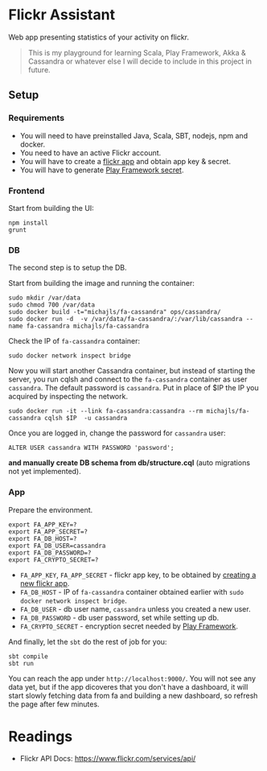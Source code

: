 
# Flickr Assistant
Web app presenting statistics of your activity on flickr.

> This is my playground for learning Scala, Play Framework, Akka & Cassandra or whatever else I will decide to include
> in this project in future.


## Setup 
### Requirements
* You will need to have preinstalled Java, Scala, SBT, nodejs, npm and docker.
* You need to have an active Flickr account.
* You will have to create a [flickr app](https://www.flickr.com/services/apps/create/) and obtain app key & secret.
* You will have to generate [Play Framework secret](http://www.playframework.com/documentation/latest/ApplicationSecret). 
### Frontend
Start from building the UI:
```
npm install
grunt
```
### DB
The second step is to setup the DB.

Start from building the image and running the container:
```
sudo mkdir /var/data
sudo chmod 700 /var/data
sudo docker build -t="michajls/fa-cassandra" ops/cassandra/
sudo docker run -d  -v /var/data/fa-cassandra/:/var/lib/cassandra --name fa-cassandra michajls/fa-cassandra
```

Check the IP of `fa-cassandra` container:
```
sudo docker network inspect bridge
```

Now you will start another Cassandra container, but instead of starting the server, you run cqlsh and connect to the `fa-cassandra` container as user `cassandra`.
The default password is `cassandra`. Put in place of $IP the IP you acquired by inspecting the network.
```
sudo docker run -it --link fa-cassandra:cassandra --rm michajls/fa-cassandra cqlsh $IP  -u cassandra
```
Once you are logged in, change the password for `cassandra` user:
```
ALTER USER cassandra WITH PASSWORD 'password';
```
**and manually create DB schema from db/structure.cql** (auto migrations not yet implemented).

### App
Prepare the environment.
```
export FA_APP_KEY=?
export FA_APP_SECRET=?
export FA_DB_HOST=?
export FA_DB_USER=cassandra
export FA_DB_PASSWORD=?
export FA_CRYPTO_SECRET=?
```

* `FA_APP_KEY`, `FA_APP_SECRET` - flickr app key, to be obtained by [creating a new flickr app](https://www.flickr.com/services/apps/create/).  
* `FA_DB_HOST` - IP of `fa-cassandra` container obtained earlier with `sudo docker network inspect bridge`.
* `FA_DB_USER` - db user name, `cassandra` unless you created a new user.
* `FA_DB_PASSWORD` - db user password, set while setting up db.
* `FA_CRYPTO_SECRET` - encryption secret needed by [Play Framework](http://www.playframework.com/documentation/latest/ApplicationSecret).

And finally, let the `sbt` do the rest of job for you:  
```
sbt compile
sbt run
```
You can reach the app under `http://localhost:9000/`. You will not see any data yet, but if the app dicoveres that you don't have a dashboard,
 it will start slowly fetching data from fa and building a new dashboard, so refresh the page after few minutes.
 
Readings
=========
* Flickr  API Docs: https://www.flickr.com/services/api/
